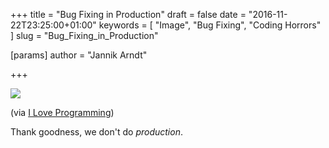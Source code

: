 +++
title = "Bug Fixing in Production"
draft = false
date = "2016-11-22T23:25:00+01:00"
keywords = [ "Image", "Bug Fixing", "Coding Horrors" ]
slug = "Bug_Fixing_in_Production"

[params]
  author = "Jannik Arndt"

+++

![](https://scontent-amt2-1.xx.fbcdn.net/v/t1.0-9/15078599_1024753800968916_4621764873389112210_n.png?oh=24bfc673438a89f9b98c645dc8b72570&oe=58CBBE47)

(via [I Love Programming](https://www.facebook.com/IFreakingLoveProgramming/photos/a.731375420306757.1073741828.731359570308342/1024753800968916/?type=3&theater))

Thank goodness, we don't do *production*.
<!--more-->
